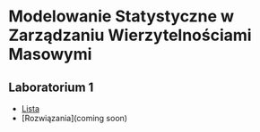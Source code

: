 # Modelowanie Statystyczne w Zarządzaniu Wierzytelnościami Masowymi

## Laboratorium 1

 - [Lista](ListyZadan/01_Wprowadzenie.md)
 - [Rozwiązania](coming soon)
